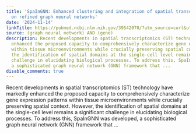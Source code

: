 ```yaml
---
title: 'SpaInGNN: Enhanced clustering and integration of spatial transcriptomics based
  on refined graph neural networks'
date: '2024-11-14'
linkTitle: https://pubmed.ncbi.nlm.nih.gov/39542070/?utm_source=curl&utm_medium=rss&utm_campaign=pubmed-2&utm_content=1x5bM_TNL8gjogAcnslpo2s2PbDe-61JVM2h9yowOYSiZ7Dkrt&fc=20220919211934&ff=20241115181459&v=2.18.0.post9+e462414
source: (graph neural network) AND (gene)
description: Recent developments in spatial transcriptomics (ST) technology have markedly
  enhanced the proposed capacity to comprehensively characterize gene expression patterns
  within tissue microenvironments while crucially preserving spatial context. However,
  the identification of spatial domains at the single-cell level remains a significant
  challenge in elucidating biological processes. To address this, SpaInGNN was developed,
  a sophisticated graph neural network (GNN) framework that ...
disable_comments: true
---
```

Recent developments in spatial transcriptomics (ST) technology have markedly enhanced the proposed capacity to comprehensively characterize gene expression patterns within tissue microenvironments while crucially preserving spatial context. However, the identification of spatial domains at the single-cell level remains a significant challenge in elucidating biological processes. To address this, SpaInGNN was developed, a sophisticated graph neural network (GNN) framework that ...